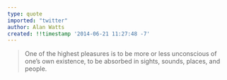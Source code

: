 ```yaml
---
type: quote
imported: "twitter"
author: Alan Watts
created: !!timestamp '2014-06-21 11:27:48 -7'
---
```

> One of the highest pleasures is to be more or less unconscious of one’s own existence, to be absorbed in sights, sounds, places, and people.
